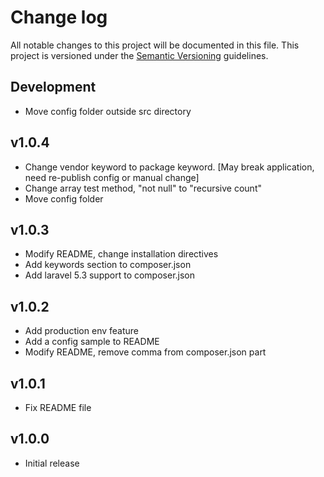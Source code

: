 # Change log

All notable changes to this project will be documented in this file. This project is versioned under the [Semantic Versioning](http://semver.org/) guidelines.

## Development

- Move config folder outside src directory

## v1.0.4

- Change vendor keyword to package keyword. [May break application, need re-publish config or manual change]
- Change array test method, "not null" to "recursive count"
- Move config folder

## v1.0.3

- Modify README, change installation directives
- Add keywords section to composer.json
- Add laravel 5.3 support to composer.json

## v1.0.2

- Add production env feature
- Add a config sample to README
- Modify README, remove comma from composer.json part

## v1.0.1

- Fix README file

## v1.0.0

- Initial release
